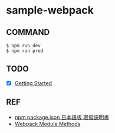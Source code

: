 # sample-webpack

## COMMAND
```
$ npm run dev
$ npm run prod
```

## TODO
* [x] [Getting Started](https://webpack.js.org/guides/getting-started/)

## REF
* [npm package.json 日本語版 取扱説明書](http://liberty-technology.biz/PublicItems/npm/package.json.html)
* [Webpack Module Methods](https://webpack.js.org/api/module-methods/)
